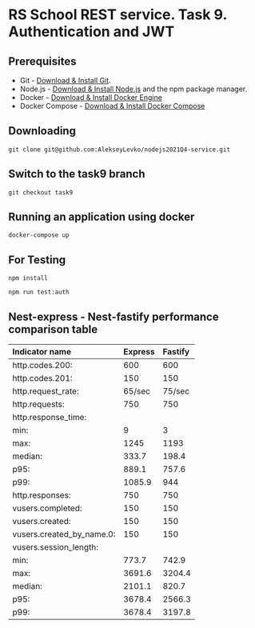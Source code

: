 # RS School REST service. Task 9. Authentication and JWT

## Prerequisites

- Git - [Download & Install Git](https://git-scm.com/downloads).
- Node.js - [Download & Install Node.js](https://nodejs.org/en/download/) and the npm package manager.
- Docker - [Download & Install Docker Engine](https://docs.docker.com/engine/install/)
- Docker Compose - [Download & Install Docker Compose](https://docs.docker.com/compose/install/)

## Downloading

```
git clone git@github.com:AlekseyLevko/nodejs2021Q4-service.git
```

## Switch to the task9 branch

```
git checkout task9
```

## Running an application using docker

```
docker-compose up
```

## For Testing

```
npm install
```

```
npm run test:auth
```

## Nest-express - Nest-fastify performance comparison table

| Indicator name            | Express | Fastify |
| :------------------------ | :------ | :------ |
| http.codes.200:           | 600     | 600     |
| http.codes.201:           | 150     | 150     |
| http.request_rate:        | 65/sec  | 75/sec  |
| http.requests:            | 750     | 750     |
| http.response_time:       |         |         |
| min:                      | 9       | 3       |
| max:                      | 1245    | 1193    |
| median:                   | 333.7   | 198.4   |
| p95:                      | 889.1   | 757.6   |
| p99:                      | 1085.9  | 944     |
| http.responses:           | 750     | 750     |
| vusers.completed:         | 150     | 150     |
| vusers.created:           | 150     | 150     |
| vusers.created_by_name.0: | 150     | 150     |
| vusers.session_length:    |         |         |
| min:                      | 773.7   | 742.9   |
| max:                      | 3691.6  | 3204.4  |
| median:                   | 2101.1  | 820.7   |
| p95:                      | 3678.4  | 2566.3  |
| p99:                      | 3678.4  | 3197.8  |
